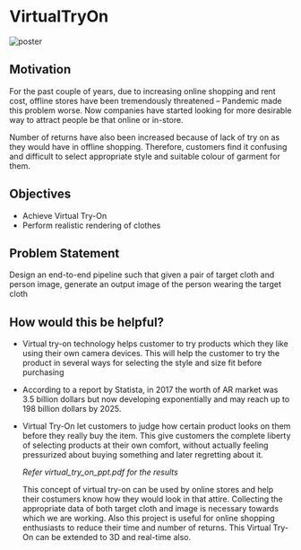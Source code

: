 # VirtualTryOn

![poster](https://user-images.githubusercontent.com/47136483/137844843-77942359-6212-4fdf-a155-c2737a9133ae.JPG)

## Motivation
 For the past couple of years, due to increasing online shopping and rent cost, offline
stores have been tremendously threatened – Pandemic made this problem worse.
Now companies have started looking for more desirable way to attract people be
that online or in-store.

 Number of returns have also been increased because of lack of try on as they would
have in offline shopping. Therefore, customers find it confusing and difficult to select
appropriate style and suitable colour of garment for them.

## Objectives
- Achieve Virtual Try-On
- Perform realistic rendering of clothes

## Problem Statement

Design an end-to-end pipeline such that given a pair of target cloth and person image,
generate an output image of the person wearing the target cloth

## How would this be helpful?
-  Virtual try-on technology helps customer to try products which they like using their
own camera devices. This will help the customer to try the product in several ways
for selecting the style and size fit before purchasing
-  According to a report by Statista, in 2017 the worth of AR market was 3.5 billion
dollars but now developing exponentially and may reach up to 198 billion dollars
by 2025.
- Virtual Try-On let customers to judge how certain product looks on them before
they really buy the item. This give customers the complete liberty of selecting products at their own comfort, without actually
feeling pressurized about buying something and later regretting about it.

  *Refer virtual_try_on_ppt.pdf for the results*

    This concept of virtual try-on can be used by online stores and help their costumers know
how they would look in that attire. Collecting the appropriate data of both target cloth
and image is necessary towards which we are working. Also this project is useful for online
shopping enthusiasts to reduce their time and number of returns. This Virtual Try-On
can be extended to 3D and real-time also.


